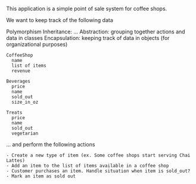 This application is a simple point of sale system for coffee shops.

We want to keep track of the following data

Polymorphism
Inheritance: ...
Abstraction: grouping together actions and data in classes
Encapsulation: keeping track of data in objects (for organizational purposes)

```
CoffeeShop
  name
  list of items
  revenue

Beverages
  price
  name
  sold_out
  size_in_oz

Treats
  price
  name
  sold_out
  vegetarian

```

... and perform the following actions

```
- Create a new type of item (ex. Some coffee shops start serving Chai Lattes)
- Add an item to the list of items available in a coffee shop
- Customer purchases an item. Handle situation when item is sold_out?
- Mark an item as sold out
```